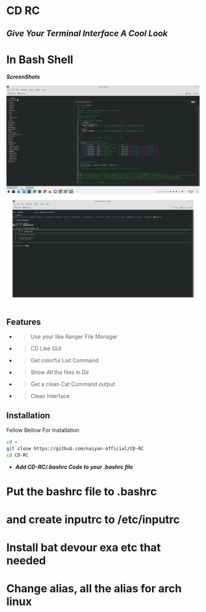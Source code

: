 # CD RC 
## _Give Your Terminal Interface A Cool Look_

# In Bash Shell 

***ScreenShots***

![Screenshot]( /image/Screenshot_20230108_024926.png?raw=true)
![Screenshot]( /image/Screenshot_20230108_030342.png?raw=true)

## Features

- > Use your like Ranger File Manager
> 
- > CD Like GUI 
> 
- > Get colorful List Command
> 
- > Show All the files in Dir
> 
- > Get a clean Cat Command output
> 
- > Clean Interface 

## Installation 

Fellow Bellow For Installation

```sh
cd ~
git clone https://github.com/naiyan-official/CD-RC 
cd CD-RC

```
- ***_Add CD-RC/.bashrc Code to your .bashrc file_***
 
# Put the bashrc file to .bashrc 
# and create inputrc to /etc/inputrc
# Install bat devour exa etc that needed 
# Change alias, all the alias for arch linux 


